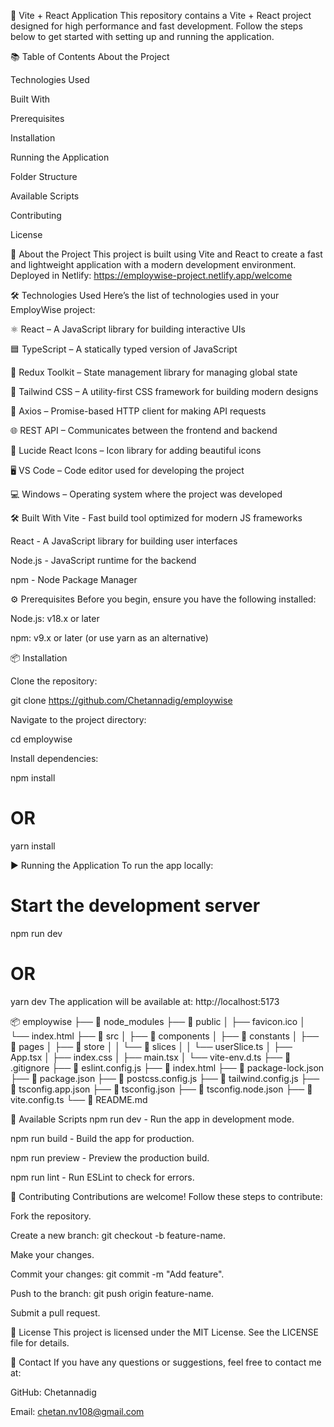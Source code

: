 🚀 Vite + React Application
This repository contains a Vite + React project designed for high performance and fast development. Follow the steps below to get started with setting up and running the application.

📚 Table of Contents
About the Project

Technologies Used

Built With

Prerequisites

Installation

Running the Application

Folder Structure

Available Scripts

Contributing

License

📖 About the Project
This project is built using Vite and React to create a fast and lightweight application with a modern development environment.
Deployed in Netlify: https://employwise-project.netlify.app/welcome


🛠️ Technologies Used
Here’s the list of technologies used in your EmployWise project:

⚛️ React – A JavaScript library for building interactive UIs

🟦 TypeScript – A statically typed version of JavaScript

🧰 Redux Toolkit – State management library for managing global state

🎨 Tailwind CSS – A utility-first CSS framework for building modern designs

🔗 Axios – Promise-based HTTP client for making API requests

🌐 REST API – Communicates between the frontend and backend

🎨 Lucide React Icons – Icon library for adding beautiful icons

🖥️ VS Code – Code editor used for developing the project

💻 Windows – Operating system where the project was developed


🛠️ Built With
Vite - Fast build tool optimized for modern JS frameworks

React - A JavaScript library for building user interfaces

Node.js - JavaScript runtime for the backend

npm - Node Package Manager


⚙️ Prerequisites
Before you begin, ensure you have the following installed:

Node.js: v18.x or later

npm: v9.x or later (or use yarn as an alternative)


📦 Installation

Clone the repository:

git clone https://github.com/Chetannadig/employwise


Navigate to the project directory:

cd employwise


Install dependencies:

npm install
# OR
yarn install


▶️ Running the Application
To run the app locally:
# Start the development server
npm run dev
# OR
yarn dev
The application will be available at:
http://localhost:5173

📦 employwise
├── 📂 node_modules
├── 📂 public
│   ├── favicon.ico
│   └── index.html
├── 📂 src
│   ├── 📂 components
│   ├── 📂 constants
│   ├── 📂 pages
│   ├── 📂 store
│   │   └── 📂 slices
│   │       └── userSlice.ts
│   ├── App.tsx
│   ├── index.css
│   ├── main.tsx
│   └── vite-env.d.ts
├── 📄 .gitignore
├── 📄 eslint.config.js
├── 📄 index.html
├── 📄 package-lock.json
├── 📄 package.json
├── 📄 postcss.config.js
├── 📄 tailwind.config.js
├── 📄 tsconfig.app.json
├── 📄 tsconfig.json
├── 📄 tsconfig.node.json
├── 📄 vite.config.ts
└── 📄 README.md


📜 Available Scripts
npm run dev - Run the app in development mode.

npm run build - Build the app for production.

npm run preview - Preview the production build.

npm run lint - Run ESLint to check for errors.

🤝 Contributing
Contributions are welcome! Follow these steps to contribute:

Fork the repository.

Create a new branch: git checkout -b feature-name.

Make your changes.

Commit your changes: git commit -m "Add feature".

Push to the branch: git push origin feature-name.

Submit a pull request.

📄 License
This project is licensed under the MIT License. See the LICENSE file for details.

📧 Contact
If you have any questions or suggestions, feel free to contact me at:

GitHub: Chetannadig

Email: chetan.nv108@gmail.com